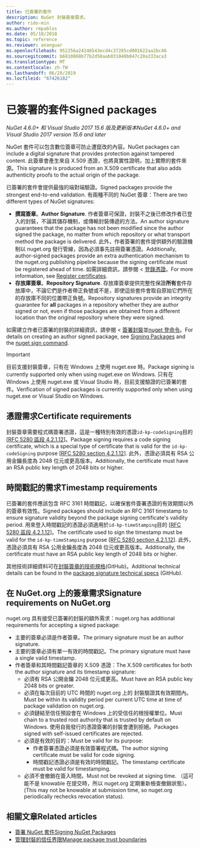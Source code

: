 ```yaml
---
title: 已簽署的套件
description: NuGet 封裝簽章需求。
author: rido-min
ms.author: rmpablos
ms.date: 05/18/2018
ms.topic: reference
ms.reviewer: ananguar
ms.openlocfilehash: 952256a24246543ecd4c37285cd001622aa2bc46
ms.sourcegitcommit: b6810860b77b2d50aab031040b047c20a333aca3
ms.translationtype: MT
ms.contentlocale: zh-TW
ms.lasthandoff: 06/28/2019
ms.locfileid: "67426182"
---
```

# <a name="signed-packages"></a><span data-ttu-id="8ab96-103">已簽署的套件</span><span class="sxs-lookup"><span data-stu-id="8ab96-103">Signed packages</span></span>

<span data-ttu-id="8ab96-104">*NuGet 4.6.0+ 和 Visual Studio 2017 15.6 版及更新版本*</span><span class="sxs-lookup"><span data-stu-id="8ab96-104">*NuGet 4.6.0+ and Visual Studio 2017 version 15.6 and later*</span></span>

<span data-ttu-id="8ab96-105">NuGet 套件可以包含數位簽章可防止遭竄改的內容。</span><span class="sxs-lookup"><span data-stu-id="8ab96-105">NuGet packages can include a digital signature that provides protection against tampered content.</span></span> <span data-ttu-id="8ab96-106">此簽章會產生來自 X.509 憑證，也將真實性證明，加上實際的套件來源。</span><span class="sxs-lookup"><span data-stu-id="8ab96-106">This signature is produced from an X.509 certificate that also adds authenticity proofs to the actual origin of the package.</span></span>

<span data-ttu-id="8ab96-107">已簽署的套件會提供最強的端對端驗證。</span><span class="sxs-lookup"><span data-stu-id="8ab96-107">Signed packages provide the strongest end-to-end validation.</span></span> <span data-ttu-id="8ab96-108">有兩種不同的 NuGet 簽章：</span><span class="sxs-lookup"><span data-stu-id="8ab96-108">There are two different types of NuGet signatures:</span></span>
- <span data-ttu-id="8ab96-109">**撰寫簽章**。</span><span class="sxs-lookup"><span data-stu-id="8ab96-109">**Author Signature**.</span></span> <span data-ttu-id="8ab96-110">作者簽章可保證，封裝不之後已修改作者已登入的封裝，不論其儲存機制，或傳輸封裝傳遞的方法。</span><span class="sxs-lookup"><span data-stu-id="8ab96-110">An author signature guarantees that the package has not been modified since the author signed the package, no matter from which repository or what transport method the package is delivered.</span></span> <span data-ttu-id="8ab96-111">此外，作者簽署的套件提供額外的驗證機制以 nuget.org 發行管線，因為必須事先註冊簽署憑證。</span><span class="sxs-lookup"><span data-stu-id="8ab96-111">Additionally, author-signed packages provide an extra authentication mechanism to the nuget.org publishing pipeline because the signing certificate must be registered ahead of time.</span></span> <span data-ttu-id="8ab96-112">如需詳細資訊，請參閱 <<c0> [ 登錄憑證](#signature-requirements-on-nugetorg)。</span><span class="sxs-lookup"><span data-stu-id="8ab96-112">For more information, see [Register certificates](#signature-requirements-on-nugetorg).</span></span>
- <span data-ttu-id="8ab96-113">**存放庫簽章**。</span><span class="sxs-lookup"><span data-stu-id="8ab96-113">**Repository Signature**.</span></span> <span data-ttu-id="8ab96-114">存放庫簽章提供完整性保證**所有**套件存放庫中，不論它們是作者帶正負號或不是，即使這些套件會取自原始它們所在的存放庫不同的位置帶正負號。</span><span class="sxs-lookup"><span data-stu-id="8ab96-114">Repository signatures provide an integrity guarantee for **all** packages in a repository whether they are author signed or not, even if those packages are obtained from a different location than the original repository where they were signed.</span></span>   

<span data-ttu-id="8ab96-115">如需建立作者已簽署的封裝的詳細資訊，請參閱 <<c0> [ 簽署封裝](../create-packages/Sign-a-package.md)並[nuget 登命令](../tools/cli-ref-sign.md)。</span><span class="sxs-lookup"><span data-stu-id="8ab96-115">For details on creating an author signed package, see [Signing Packages](../create-packages/Sign-a-package.md) and the [nuget sign command](../tools/cli-ref-sign.md).</span></span>

> [!Important]
> <span data-ttu-id="8ab96-116">目前支援封裝簽章，只有在 Windows 上使用 nuget.exe 時。</span><span class="sxs-lookup"><span data-stu-id="8ab96-116">Package signing is currently supported only when using nuget.exe on Windows.</span></span> <span data-ttu-id="8ab96-117">只有在 Windows 上使用 nuget.exe 或 Visual Studio 時，目前支援驗證的已簽署的套件。</span><span class="sxs-lookup"><span data-stu-id="8ab96-117">Verification of signed packages is currently supported only when using nuget.exe or Visual Studio on Windows.</span></span>

## <a name="certificate-requirements"></a><span data-ttu-id="8ab96-118">憑證需求</span><span class="sxs-lookup"><span data-stu-id="8ab96-118">Certificate requirements</span></span>

<span data-ttu-id="8ab96-119">封裝簽章需要程式碼簽署憑證，這是一種特別有效的憑證`id-kp-codeSigning`目的 [[RFC 5280 區段 4.2.1.12](https://tools.ietf.org/html/rfc5280#section-4.2.1.12)]。</span><span class="sxs-lookup"><span data-stu-id="8ab96-119">Package signing requires a code signing certificate, which is a special type of certificate that is valid for the `id-kp-codeSigning` purpose [[RFC 5280 section 4.2.1.12](https://tools.ietf.org/html/rfc5280#section-4.2.1.12)].</span></span> <span data-ttu-id="8ab96-120">此外，憑證必須具有 RSA 公用金鑰長度為 2048 位元或更高版本。</span><span class="sxs-lookup"><span data-stu-id="8ab96-120">Additionally, the certificate must have an RSA public key length of 2048 bits or higher.</span></span>

## <a name="timestamp-requirements"></a><span data-ttu-id="8ab96-121">時間戳記的需求</span><span class="sxs-lookup"><span data-stu-id="8ab96-121">Timestamp requirements</span></span>

<span data-ttu-id="8ab96-122">已簽署的套件應該包含 RFC 3161 時間戳記，以確保套件簽署憑證的有效期間以外的簽章有效性。</span><span class="sxs-lookup"><span data-stu-id="8ab96-122">Signed packages should include an RFC 3161 timestamp to ensure signature validity beyond the package signing certificate's validity period.</span></span> <span data-ttu-id="8ab96-123">用來登入時間戳記的憑證必須適用於`id-kp-timeStamping`目的 [[RFC 5280 區段 4.2.1.12](https://tools.ietf.org/html/rfc5280#section-4.2.1.12)]。</span><span class="sxs-lookup"><span data-stu-id="8ab96-123">The certificate used to sign the timestamp must be valid for the `id-kp-timeStamping` purpose [[RFC 5280 section 4.2.1.12](https://tools.ietf.org/html/rfc5280#section-4.2.1.12)].</span></span> <span data-ttu-id="8ab96-124">此外，憑證必須具有 RSA 公用金鑰長度為 2048 位元或更高版本。</span><span class="sxs-lookup"><span data-stu-id="8ab96-124">Additionally, the certificate must have an RSA public key length of 2048 bits or higher.</span></span>

<span data-ttu-id="8ab96-125">其他技術詳細資料可在[封裝簽章的技術規格](https://github.com/NuGet/Home/wiki/Package-Signatures-Technical-Details)(GitHub)。</span><span class="sxs-lookup"><span data-stu-id="8ab96-125">Additional technical details can be found in the [package signature technical specs](https://github.com/NuGet/Home/wiki/Package-Signatures-Technical-Details) (GitHub).</span></span>

## <a name="signature-requirements-on-nugetorg"></a><span data-ttu-id="8ab96-126">在 NuGet.org 上的簽章需求</span><span class="sxs-lookup"><span data-stu-id="8ab96-126">Signature requirements on NuGet.org</span></span>

<span data-ttu-id="8ab96-127">nuget.org 具有接受已簽署的封裝的額外需求：</span><span class="sxs-lookup"><span data-stu-id="8ab96-127">nuget.org has additional requirements for accepting a signed package:</span></span>

- <span data-ttu-id="8ab96-128">主要的簽章必須是作者簽章。</span><span class="sxs-lookup"><span data-stu-id="8ab96-128">The primary signature must be an author signature.</span></span>
- <span data-ttu-id="8ab96-129">主要的簽章必須有單一有效的時間戳記。</span><span class="sxs-lookup"><span data-stu-id="8ab96-129">The primary signature must have a single valid timestamp.</span></span>
- <span data-ttu-id="8ab96-130">作者簽章和其時間戳記簽章的 X.509 憑證：</span><span class="sxs-lookup"><span data-stu-id="8ab96-130">The X.509 certificates for both the author signature and its timestamp signature:</span></span>
  - <span data-ttu-id="8ab96-131">必須有 RSA 公開金鑰 2048 位元或更高。</span><span class="sxs-lookup"><span data-stu-id="8ab96-131">Must have an RSA public key 2048 bits or greater.</span></span>
  - <span data-ttu-id="8ab96-132">必須在每次目前的 UTC 時間的 nuget.org 上的 封裝驗證其有效期間內。</span><span class="sxs-lookup"><span data-stu-id="8ab96-132">Must be within its validity period per current UTC time at time of package validation on nuget.org.</span></span>
  - <span data-ttu-id="8ab96-133">必須鏈結至信任預設會在 Windows 上的受信任的根授權單位。</span><span class="sxs-lookup"><span data-stu-id="8ab96-133">Must chain to a trusted root authority that is trusted by default on Windows.</span></span> <span data-ttu-id="8ab96-134">使用自我發行的憑證簽署的封裝會遭到拒絕。</span><span class="sxs-lookup"><span data-stu-id="8ab96-134">Packages signed with self-issued certificates are rejected.</span></span>
  - <span data-ttu-id="8ab96-135">必須是有效的目的：</span><span class="sxs-lookup"><span data-stu-id="8ab96-135">Must be valid for its purpose:</span></span> 
    - <span data-ttu-id="8ab96-136">作者簽署憑證必須是有效簽署程式碼。</span><span class="sxs-lookup"><span data-stu-id="8ab96-136">The author signing certificate must be valid for code signing.</span></span>
    - <span data-ttu-id="8ab96-137">時間戳記憑證必須是有效的時間戳記。</span><span class="sxs-lookup"><span data-stu-id="8ab96-137">The timestamp certificate must be valid for timestamping.</span></span>
  - <span data-ttu-id="8ab96-138">必須不會撤銷在簽入時間。</span><span class="sxs-lookup"><span data-stu-id="8ab96-138">Must not be revoked at signing time.</span></span> <span data-ttu-id="8ab96-139">（這可能不是 knowable 在提交時，所以 nuget.org 定期重新檢查撤銷狀態）。</span><span class="sxs-lookup"><span data-stu-id="8ab96-139">(This may not be knowable at submission time, so nuget.org periodically rechecks revocation status).</span></span>
  
  
## <a name="related-articles"></a><span data-ttu-id="8ab96-140">相關文章</span><span class="sxs-lookup"><span data-stu-id="8ab96-140">Related articles</span></span>

- [<span data-ttu-id="8ab96-141">簽署 NuGet 套件</span><span class="sxs-lookup"><span data-stu-id="8ab96-141">Signing NuGet Packages</span></span>](../create-packages/Sign-a-Package.md)
- [<span data-ttu-id="8ab96-142">管理封裝的信任界限</span><span class="sxs-lookup"><span data-stu-id="8ab96-142">Manage package trust boundaries</span></span>](../consume-packages/installing-signed-packages.md)
